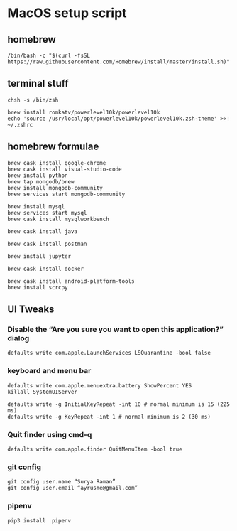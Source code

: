 # MacOS setup script


## homebrew
```
/bin/bash -c "$(curl -fsSL https://raw.githubusercontent.com/Homebrew/install/master/install.sh)"
```

## terminal stuff

```
chsh -s /bin/zsh

brew install romkatv/powerlevel10k/powerlevel10k
echo 'source /usr/local/opt/powerlevel10k/powerlevel10k.zsh-theme' >>! ~/.zshrc
```

## homebrew formulae

```
brew cask install google-chrome
brew cask install visual-studio-code
brew install python
brew tap mongodb/brew
brew install mongodb-community
brew services start mongodb-community

brew install mysql
brew services start mysql
brew cask install mysqlworkbench

brew cask install java

brew cask install postman

brew install jupyter

brew cask install docker

brew cask install android-platform-tools
brew install scrcpy
```

## UI Tweaks

### Disable the “Are you sure you want to open this application?” dialog
```
defaults write com.apple.LaunchServices LSQuarantine -bool false
```

### keyboard and menu bar

```
defaults write com.apple.menuextra.battery ShowPercent YES
killall SystemUIServer

defaults write -g InitialKeyRepeat -int 10 # normal minimum is 15 (225 ms)
defaults write -g KeyRepeat -int 1 # normal minimum is 2 (30 ms)
```

### Quit finder using cmd-q
```
defaults write com.apple.finder QuitMenuItem -bool true
```

### git config

```
git config user.name “Surya Raman”
git config user.email “ayrusme@gmail.com”
```

### pipenv 
```
pip3 install  pipenv
```
